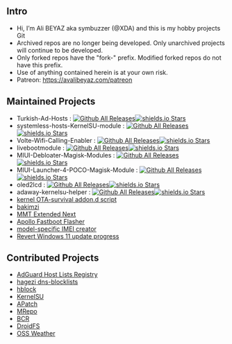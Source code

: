 ## Intro  
- Hi, I’m Ali BEYAZ  aka symbuzzer (@XDA) and this is my hobby projects Git  
- Archived repos are no longer being developed. Only unarchived projects will continue to be developed.  
- Only forked repos have the "fork-" prefix. Modified forked repos do not have this prefix.
- Use of anything contained herein is at your own risk.
- Patreon: https://avalibeyaz.com/patreon
  
## Maintained Projects  
- Turkish-Ad-Hosts : [![Github All Releases](https://img.shields.io/github/downloads/symbuzzer/Turkish-Ad-Hosts/total.svg)](https://github.com/symbuzzer/Turkish-Ad-Hosts)[![shields.io Stars](https://img.shields.io/github/stars/symbuzzer/Turkish-Ad-Hosts?color=gr)](https://github.com/symbuzzer/Turkish-Ad-Hosts/stargazers)  
- systemless-hosts-KernelSU-module : [![Github All Releases](https://img.shields.io/github/downloads/symbuzzer/systemless-hosts-KernelSU-module/total.svg)](https://github.com/symbuzzer/systemless-hosts-KernelSU-module)[![shields.io Stars](https://img.shields.io/github/stars/symbuzzer/systemless-hosts-KernelSU-module?color=gr)](https://github.com/symbuzzer/systemless-hosts-KernelSU-module/stargazers)  
- Volte-Wifi-Calling-Enabler : [![Github All Releases](https://img.shields.io/github/downloads/symbuzzer/Volte-Wifi-Calling-Enabler/total.svg)](https://github.com/symbuzzer/Volte-Wifi-Calling-Enabler-Magisk-Module)[![shields.io Stars](https://img.shields.io/github/stars/symbuzzer/Volte-Wifi-Calling-Enabler?color=gr)](https://github.com/symbuzzer/Volte-Wifi-Calling-Enabler/stargazers)  
- livebootmodule : [![Github All Releases](https://img.shields.io/github/downloads/symbuzzer/livebootmodule/total.svg)](https://github.com/symbuzzer/livebootmodule)[![shields.io Stars](https://img.shields.io/github/stars/symbuzzer/livebootmodule?color=gr)](https://github.com/symbuzzer/livebootmodule/stargazers)
- MIUI-Debloater-Magisk-Modules : [![Github All Releases](https://img.shields.io/github/downloads/symbuzzer/MIUI-Debloater-Magisk-Modules/total.svg)](https://github.com/symbuzzer/MIUI-Debloater-Magisk-Modules)[![shields.io Stars](https://img.shields.io/github/stars/symbuzzer/MIUI-Debloater-Magisk-Modules?color=gr)](https://github.com/symbuzzer/MIUI-Debloater-Magisk-Modules/stargazers)
- MIUI-Launcher-4-POCO-Magisk-Module : [![Github All Releases](https://img.shields.io/github/downloads/symbuzzer/MIUI-Launcher-4-POCO-Magisk-Module/total.svg)](https://github.com/symbuzzer/MIUI-Launcher-4-POCO-Magisk-Module)[![shields.io Stars](https://img.shields.io/github/stars/symbuzzer/MIUI-Launcher-4-POCO-Magisk-Module?color=gr)](https://github.com/symbuzzer/MIUI-Launcher-4-POCO-Magisk-Module/stargazers)  
- oled2lcd : [![Github All Releases](https://img.shields.io/github/downloads/symbuzzer/oled2lcd/total.svg)](https://github.com/symbuzzer/oled2lcd)[![shields.io Stars](https://img.shields.io/github/stars/symbuzzer/oled2lcd?color=gr)](https://github.com/symbuzzer/oled2lcd/stargazers)
- adaway-kernelsu-helper : [![Github All Releases](https://img.shields.io/github/downloads/symbuzzer/adaway-kernelsu-helper/total.svg)](https://github.com/symbuzzer/adaway-kernelsu-helper)[![shields.io Stars](https://img.shields.io/github/stars/symbuzzer/adaway-kernelsu-helper?color=gr)](https://github.com/symbuzzer/adaway-kernelsu-helper/stargazers)
- [kernel OTA-survival addon.d script](https://github.com/symbuzzer/kernel-ota-survival-addon.d-script)
- [bakimzi](https://github.com/symbuzzer/bakimzi)
- [MMT Extended Next](https://github.com/symbuzzer/MMT-Extended-Next)
- [Apollo Fastboot Flasher](https://github.com/symbuzzer/apollo-fastboot-flasher)
- [model-specific IMEI creator](https://github.com/symbuzzer/vbs-model-specific-imei)
- [Revert Windows 11 update progress](https://github.com/symbuzzer/Revert-Win11-Update-Progress)
  
## Contributed Projects  
- [AdGuard Host Lists Registry](https://github.com/AdguardTeam/HostlistsRegistry)
- [hagezi dns-blocklists](https://github.com/hagezi/dns-blocklists)
- [hblock](https://github.com/hectorm/hblock)
- [KernelSU](https://github.com/tiann/KernelSU)
- [APatch](https://github.com/bmax121/APatch)
- [MRepo](https://github.com/ya0211/MRepo)
- [BCR](https://github.com/chenxiaolong/BCR)
- [DroidFS](https://github.com/hardcore-sushi/DroidFS)
- [OSS Weather](https://github.com/Akylas/oss-weather)
<!---
symbuzzer/symbuzzer is a ✨ special ✨ repository because its `README.md` (this file) appears on your GitHub profile.
You can click the Preview link to take a look at your changes.
--->
